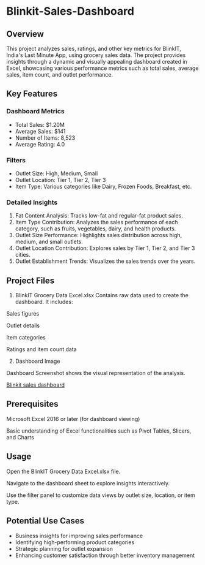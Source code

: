 # Blinkit-Sales-Dashboard

## Overview
This project analyzes sales, ratings, and other key metrics for BlinkIT, India's Last Minute App, using grocery sales data. The project provides insights through a dynamic and visually appealing dashboard created in Excel, showcasing various performance metrics such as total sales, average sales, item count, and outlet performance.


## Key Features
### Dashboard Metrics
* Total Sales: $1.20M
* Average Sales: $141
* Number of Items: 8,523
* Average Rating: 4.0
### Filters
* Outlet Size: High, Medium, Small
* Outlet Location: Tier 1, Tier 2, Tier 3
* Item Type: Various categories like Dairy, Frozen Foods, Breakfast, etc.
### Detailed Insights
1. Fat Content Analysis: Tracks low-fat and regular-fat product sales.
2. Item Type Contribution: Analyzes the sales performance of each category, such as fruits, vegetables, dairy, and health products.
3. Outlet Size Performance: Highlights sales distribution across high, medium, and small outlets.
4. Outlet Location Contribution: Explores sales by Tier 1, Tier 2, and Tier 3 cities.
5. Outlet Establishment Trends: Visualizes the sales trends over the years.
## Project Files
1. BlinkIT Grocery Data Excel.xlsx
Contains raw data used to create the dashboard. It includes:

Sales figures  

Outlet details

Item categories

Ratings and item count data

2. Dashboard Image
   
Dashboard Screenshot shows the visual representation of the analysis.

[Blinkit sales dashboard](https://github.com/user-attachments/assets/04f57a12-a097-4503-bd3e-f2438664efa7)










## Prerequisites
Microsoft Excel 2016 or later (for dashboard viewing)

Basic understanding of Excel functionalities such as Pivot Tables, Slicers, and Charts
## Usage
Open the BlinkIT Grocery Data Excel.xlsx file.

Navigate to the dashboard sheet to explore insights interactively.

Use the filter panel to customize data views by outlet size, location, or item type.

## Potential Use Cases
* Business insights for improving sales performance
* Identifying high-performing product categories
* Strategic planning for outlet expansion
* Enhancing customer satisfaction through better inventory management

